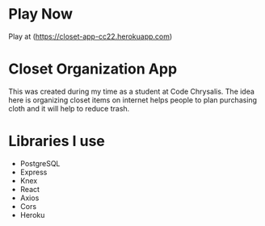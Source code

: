# Play Now

Play at (https://closet-app-cc22.herokuapp.com)

# Closet Organization App

This was created during my time as a student at Code Chrysalis.
The idea here is organizing closet items on internet helps people to plan purchasing cloth and it will help to reduce trash.

# Libraries I use

- PostgreSQL
- Express
- Knex
- React
- Axios
- Cors
- Heroku
